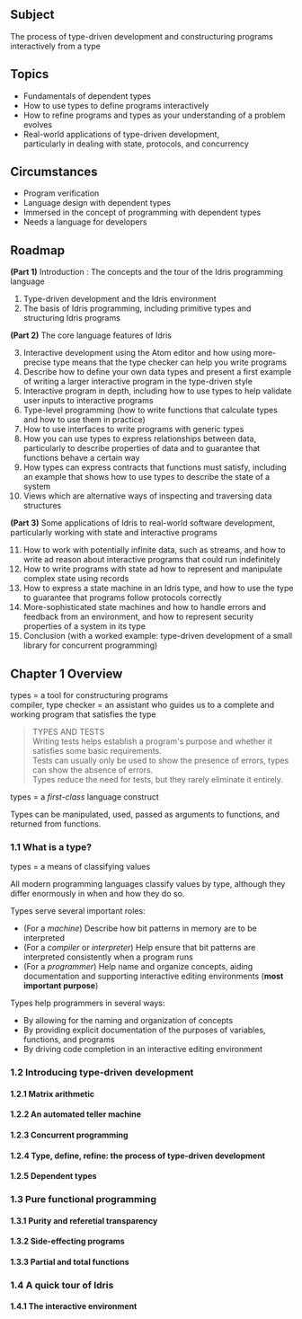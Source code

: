 ## Subject

The process of type-driven development and constructuring programs interactively from a type

## Topics

- Fundamentals of dependent types
- How to use types to define programs interactively
- How to refine programs and types as your understanding of a problem evolves
- Real-world applications of type-driven development,  
  particularly in dealing with state, protocols, and concurrency

## Circumstances

- Program verification
- Language design with dependent types
- Immersed in the concept of programming with dependent types
- Needs a language for developers

## Roadmap

**(Part 1)**  Introduction : The concepts and the tour of the Idris programming language

1. Type-driven development and the Idris environment
2. The basis of Idris programming, including primitive types and structuring Idris programs

**(Part 2)**  The core language features of Idris

3. Interactive development using the Atom editor and how using more-precise type means that the type checker can help you write programs
4. Describe how to define your own data types and present a first example of writing a larger interactive program in the type-driven style
5. Interactive program in depth, including how to use types to help validate user inputs to interactive programs
6. Type-level programming (how to write functions that calculate types and how to use them in practice)
7. How to use interfaces to write programs with generic types
8. How you can use types to express relationships between data, particularly to describe properties of data and to guarantee that functions behave a certain way
9. How types can express contracts that functions must satisfy, including an example that shows how to use types to describe the state of a system
10. Views which are alternative ways of inspecting and traversing data structures

**(Part 3)**  Some applications of Idris to real-world software development, particularly working with state and interactive programs

11. How to work with potentially infinite data, such as streams, and how to write ad reason about interactive programs that could run indefinitely
12. How to write programs with state ad how to represent and manipulate complex state using records
13. How to express a state machine in an Idris type, and how to use the type to guarantee that programs follow protocols correctly
14. More-sophisticated state machines and how to handle errors and feedback from an environment, and how to represent security properties of a system in its type
15. Conclusion (with a worked example: type-driven development of a small library for concurrent programming)

## Chapter 1 Overview

types = a tool for constructuring programs  
compiler, type checker = an assistant who guides us to a complete and working program that satisfies the type

> TYPES AND TESTS  
> Writing tests helps establish a program's purpose and whether it satisfies some basic requirements.  
> Tests can usually only be used to show the presence of errors, types can show the absence of errors.  
> Types reduce the need for tests, but they rarely eliminate it entirely.

types = a _first-class_ language construct

Types can be manipulated, used, passed as arguments to functions, and returned from functions.

### 1.1 What is a type?

types = a means of classifying values

All modern programming languages classify values by type, although they differ enormously in when and how they do so.

Types serve several important roles:

- (For a _machine_) Describe how bit patterns in memory are to be interpreted
- (For a _compiler_ or _interpreter_) Help ensure that bit patterns are interpreted consistently when a program runs
- (For a _programmer_) Help name and organize concepts, aiding documentation and supporting interactive editing environments (**most important purpose**)

Types help programmers in several ways:

- By allowing for the naming and organization of concepts
- By providing explicit documentation of the purposes of variables, functions, and programs
- By driving code completion in an interactive editing environment

### 1.2 Introducing type-driven development

#### 1.2.1 Matrix arithmetic

#### 1.2.2 An automated teller machine

#### 1.2.3 Concurrent programming

#### 1.2.4 Type, define, refine: the process of type-driven development

#### 1.2.5 Dependent types

### 1.3 Pure functional programming

#### 1.3.1 Purity and referetial transparency

#### 1.3.2 Side-effecting programs

#### 1.3.3 Partial and total functions

### 1.4 A quick tour of Idris

#### 1.4.1 The interactive environment
